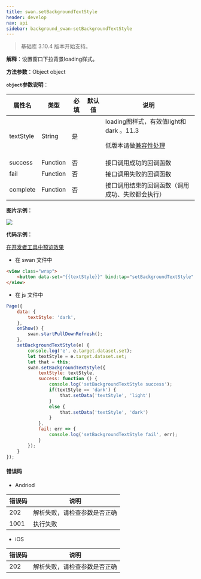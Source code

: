 ```yaml
---
title: swan.setBackgroundTextStyle
header: develop
nav: api
sidebar: background_swan-setBackgroundTextStyle
---
```


 
> 基础库 3.10.4 版本开始支持。

**解释**：设置窗口下拉背景loading样式。

**方法参数**：Object object

**`object`参数说明**：

|属性名 |类型  |必填 | 默认值 |说明|
|---- | ---- | ---- | ----|----|
|textStyle |String | 是| | loading图样式，有效值light和dark 。11.3 <p>低版本请做<a href="https://smartprogram.baidu.com/docs/develop/swan/compatibility/">兼容性处理</a>|
|success |Function  |  否 |   | 接口调用成功的回调函数 | 
|fail  |  Function |   否  |   | 接口调用失败的回调函数| 
|complete   | Function  |  否 |   |  接口调用结束的回调函数（调用成功、失败都会执行）| 

**图片示例**：

<div class="m-doc-custom-examples">
    <div class="m-doc-custom-examples-correct">
        <img src="https://b.bdstatic.com/miniapp/image/setBackgroundTextStyle.gif">
    </div>
    <div class="m-doc-custom-examples-correct">
        <img src=" ">
    </div>
    <div class="m-doc-custom-examples-correct">
        <img src=" ">
    </div>     
</div>

**代码示例**：

<a href="swanide://fragment/1a44f9e8f4e4cf559c3750e2e0ebc1061574253034280" title="在开发者工具中预览效果" target="_self">在开发者工具中预览效果</a>


* 在 swan 文件中

```html
<view class="wrap">
    <button data-set="{{textStyle}}" bind:tap="setBackgroundTextStyle" hover-stop-propagation="true" type='primary'>点击切换loading样式为：{{textStyle}}</button>
</view>
```

* 在 js 文件中

```js
Page({
    data: {
        textStyle: 'dark',
    },
    onShow() {
        swan.startPullDownRefresh();
    },
    setBackgroundTextStyle(e) {
        console.log('e', e.target.dataset.set);
        let textStyle = e.target.dataset.set;
        let that = this;
        swan.setBackgroundTextStyle({
            textStyle: textStyle,
            success: function () {
                console.log('setBackgroundTextStyle success');
                if(textStyle == 'dark') {
                    that.setData('textStyle', 'light')
                }
                else {
                    that.setData('textStyle', 'dark')
                }
            },
            fail: err => {
                console.log('setBackgroundTextStyle fail', err);
            }
        });
    }
});
```



#### 错误码
* Andriod

|错误码|说明|
|--|--|
|202|解析失败，请检查参数是否正确      |
|1001|执行失败|

* iOS

|错误码|说明|
|--|--|
|202|解析失败，请检查参数是否正确      |   
